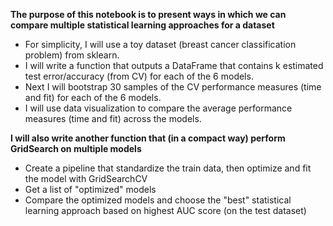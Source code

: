 **The purpose of this notebook is to present ways in which we can compare multiple statistical learning approaches for a dataset**
- For simplicity, I will use a toy dataset (breast cancer classification problem) from sklearn.
- I will write a function that outputs a DataFrame that contains k estimated test error/accuracy (from CV) for each of the 6 models.
- Next I will bootstrap 30 samples of the CV performance measures (time and fit) for each of the 6 models.
- I will use data visualization to compare the average performance measures (time and fit) across the models.


**I will also write another function that (in a compact way) perform GridSearch on multiple models**
- Create a pipeline that standardize the train data, then optimize and fit the model with GridSearchCV
- Get a list of "optimized" models 
- Compare the optimized models and choose the "best" statistical learning approach based on highest AUC score (on the test dataset)